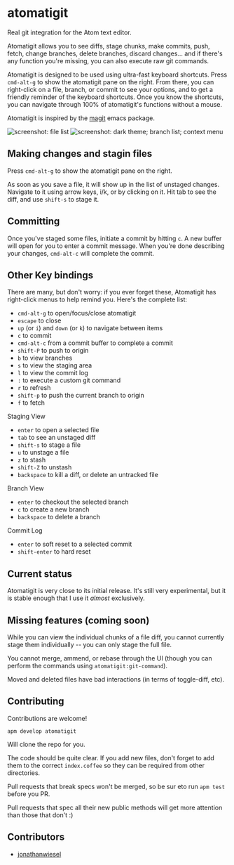 # atomatigit

Real git integration for the Atom text editor.

Atomatigit allows you to see diffs, stage chunks, make commits, push, fetch,
change branches, delete branches, discard changes... and if there's any function
you're missing, you can also execute raw git commands.

Atomatigit is designed to be used using ultra-fast keyboard shortcuts. Press
`cmd-alt-g` to show the atomatigit pane on the right. From there, you can
right-click on a file, branch, or commit to see your options, and to get a
friendly reminder of the keyboard shortcuts. Once you know the shortcuts, you
can navigate through 100% of atomatigit's functions without a mouse.

Atomatigit is inspired by the
[magit](http://magit.github.io/index.html) emacs package.

![screenshot: file list](http://i.imgur.com/rRk5sSy.png)
![screenshot: dark theme; branch list; context menu](http://i.imgur.com/axszNyW.png)

## Making changes and stagin files

Press `cmd-alt-g` to show the atomatigit pane on the right.

As soon as you save a file, it will show up in the list of unstaged changes.
Navigate to it using arrow keys, i/k, or by clicking on it. Hit tab to see the
diff, and use `shift-s` to stage it.

## Committing

Once you've staged some files, initiate a commit by hitting `c`. A new buffer
will open for you to enter a commit message. When you're done describing your
changes, `cmd-alt-c` will complete the commit.

## Other Key bindings

There are many, but don't worry: if you ever forget these, Atomatigit has
right-click menus to help remind you. Here's the complete list:

- `cmd-alt-g` to open/focus/close atomatigit
- `escape` to close
- `up` (or `i`) and `down` (or `k`) to navigate between items
- `c` to commit
- `cmd-alt-c` from a commit buffer to complete a commit
- `shift-P` to push to origin
- `b` to view branches
- `s` to view the staging area
- `l` to view the commit log
- `:` to execute a custom git command
- `r` to refresh
- `shift-p` to push the current branch to origin
- `f` to fetch

Staging View
- `enter` to open a selected file
- `tab` to see an unstaged diff
- `shift-s` to stage a file
- `u` to unstage a file
- `z` to stash
- `shift-Z` to unstash
- `backspace` to kill a diff, or delete an untracked file

Branch View
- `enter` to checkout the selected branch
- `c` to create a new branch
- `backspace` to delete a branch

Commit Log
- `enter` to soft reset to a selected commit
- `shift-enter` to hard reset


## Current status

Atomatigit is very close to its initial release. It's still very experimental,
but it is stable enough that I use it *almost* exclusively.

## Missing features (coming soon)

While you can view the individual chunks of a file diff, you cannot currently
stage them individually -- you can only stage the full file.

You cannot merge, ammend, or rebase through the UI (though you can perform the commands using `atomatigit:git-command`).

Moved and deleted files have bad interactions (in terms of toggle-diff, etc).

## Contributing

Contributions are welcome!

`apm develop atomatigit`

Will clone the repo for you.

The code should be quite clear. If you add new files, don't forget to add them
to the correct `index.coffee` so they can be required from other directories.

Pull requests that break specs won't be merged, so be sur eto run `apm test`
before you PR.  

Pull requests that spec all their new public methods will get more attention
than those that don't :)

## Contributors

- [jonathanwiesel](https://github.com/jonathanwiesel)
